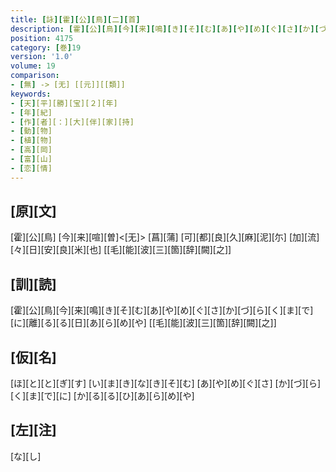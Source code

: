 ```yaml
---
title: [詠][霍][公][鳥][二][首]
description: [霍][公][鳥][今][来][鳴][き][そ][む][あ][や][め][ぐ][さ][か][づ][ら][く][ま][で][に][離][る][る][日][あ][ら][め][や] [[毛][能][波][三][箇][辞][闕][之]]
position: 4175
category: [巻]19
version: '1.0'
volume: 19
comparison:
- [無] -> [无] [[元]][[類]]
keywords:
- [天][平][勝][宝][２][年]
- [年][紀]
- [作][者][：][大][伴][家][持]
- [動][物]
- [植][物]
- [高][岡]
- [富][山]
- [恋][情]
---
```


## [原][文]

[霍][公][鳥] [今][来][喧][曽]<[无]> [菖][蒲] [可][都][良][久][麻][泥][尓] [加][流][々][日][安][良][米][也] [[毛][能][波][三][箇][辞][闕][之]]

## [訓][読]

[霍][公][鳥][今][来][鳴][き][そ][む][あ][や][め][ぐ][さ][か][づ][ら][く][ま][で][に][離][る][る][日][あ][ら][め][や] [[毛][能][波][三][箇][辞][闕][之]]

## [仮][名]

[ほ][と][と][ぎ][す] [い][ま][き][な][き][そ][む] [あ][や][め][ぐ][さ] [か][づ][ら][く][ま][で][に] [か][る][る][ひ][あ][ら][め][や]

## [左][注]

[な][し]
